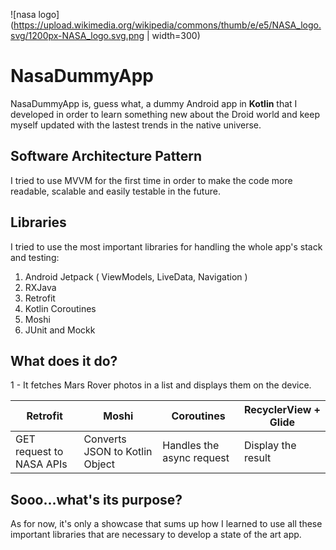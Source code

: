![nasa logo](https://upload.wikimedia.org/wikipedia/commons/thumb/e/e5/NASA_logo.svg/1200px-NASA_logo.svg.png | width=300)

# NasaDummyApp
NasaDummyApp is, guess what, a dummy Android app in **Kotlin** that I developed in order to learn something new about the Droid world and keep myself updated with the lastest trends in the native universe. 

## Software Architecture Pattern
I tried to use MVVM for the first time in order to make the code more readable, scalable and easily testable in the future.

## Libraries
I tried to use the most important libraries for handling the whole app's stack and testing:
 1. Android Jetpack ( ViewModels, LiveData, Navigation )
 2. RXJava
 3. Retrofit
 4. Kotlin Coroutines
 5. Moshi
 6. JUnit and Mockk

## What does it do? 
1 - It fetches Mars Rover photos in a list and displays them on the device. 

| Retrofit | Moshi | Coroutines | RecyclerView + Glide |
|--|--| -- | -- |
| GET request to NASA APIs | Converts JSON to Kotlin Object | Handles the async request | Display the result |



## Sooo...what's its purpose? 

As for now, it's only a showcase that sums up how I learned to use all these important libraries that are necessary to develop a state of the art app.
